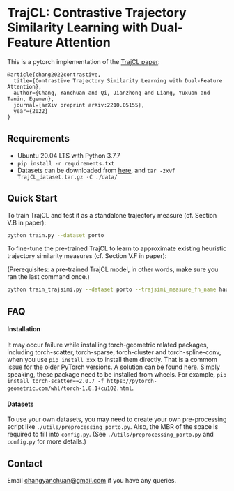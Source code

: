 # TrajCL: Contrastive Trajectory Similarity Learning with Dual-Feature Attention


This is a pytorch implementation of the [TrajCL paper](https://arxiv.org/pdf/2210.05155.pdf):

```
@article{chang2022contrastive,
  title={Contrastive Trajectory Similarity Learning with Dual-Feature Attention},
  author={Chang, Yanchuan and Qi, Jianzhong and Liang, Yuxuan and Tanin, Egemen},
  journal={arXiv preprint arXiv:2210.05155},
  year={2022}
}
```


## Requirements
- Ubuntu 20.04 LTS with Python 3.7.7
- `pip install -r requirements.txt`
- Datasets can be downloaded from [here](https://drive.google.com/drive/folders/1wvFSdi4T1RvG1ww7TlobQJoTSBdJ7zWq?usp=sharing), and `tar -zxvf TrajCL_dataset.tar.gz -C ./data/`


## Quick Start
To train TrajCL and test it as a standalone trajectory measure (cf. Section V.B in paper):

```bash
python train.py --dataset porto
```

To fine-tune the pre-trained TrajCL to learn to approximate existing heuristic trajectory similarity measures (cf. Section V.F in paper):

(Prerequisites: a pre-trained TrajCL model, in other words, make sure you ran the last command once.)

```bash
python train_trajsimi.py --dataset porto --trajsimi_measure_fn_name hausdorff
```


## FAQ
#### Installation
It may occur failure while installing torch-geometric related packages, including torch-scatter, torch-sparse, torch-cluster and torch-spline-conv, when you use `pip install xxx` to install them directly. That is a commom issue for the older PyTorch versions. A solution can be found [here](https://pytorch-geometric.readthedocs.io/en/latest/notes/installation.html). Simply speaking, these package need to be installed from wheels. For example, `pip install torch-scatter==2.0.7 -f https://pytorch-geometric.com/whl/torch-1.8.1+cu102.html`.

#### Datasets
To use your own datasets, you may need to create your own pre-processing script like `./utils/preprocessing_porto.py`. Also, the MBR of the space is required to fill into `config.py`. (See `./utils/preprocessing_porto.py` and `config.py` for more details.)



## Contact
Email changyanchuan@gmail.com if you have any queries.